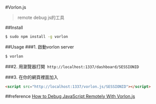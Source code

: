 #Vorlon.js
>remote debug js的工具


##Install
```sh
$ sudo npm install -g vorlon
```

##Usage
###1. 啟動vorlon server
```sh
$ vorlon
```

###2. 用瀏覽器打開` http://localhost:1337/dashboard/SESSIONID`

###3. 在你的網頁裡面加入
```html
<script src="http://localhost:1337/vorlon.js/SESSIONID"></script>
```


##reference
[How to Debug JavaScript Remotely With Vorlon.js](http://code.tutsplus.com/tutorials/how-to-debug-javascript-remotely-with-vorlonjs--cms-24343?utm_source=javascriptweekly&utm_medium=email)
